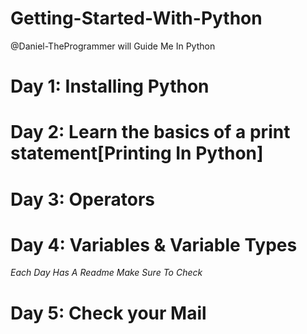 # Getting-Started-With-Python
@Daniel-TheProgrammer will Guide Me In Python

# Day 1: Installing Python
# Day 2: Learn the basics of a print statement[Printing In Python]
# Day 3: Operators
# Day 4: Variables & Variable Types

 <i>Each  Day Has A Readme Make Sure To Check</i>
# Day 5: Check your Mail
